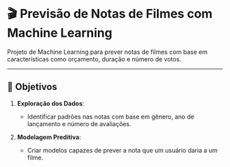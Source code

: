 # 🎬 Previsão de Notas de Filmes com Machine Learning

Projeto de Machine Learning para prever notas de filmes com base em características como orçamento, duração e número de votos.

---

## 📌 Objetivos

1. **Exploração dos Dados**:  
   - Identificar padrões nas notas com base em gênero, ano de lançamento e número de avaliações.

2. **Modelagem Preditiva**:  
   - Criar modelos capazes de prever a nota que um usuário daria a um filme.

